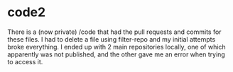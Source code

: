 # code2
There is a (now private) /code that had the pull requests and commits for these files. I had to delete a file using filter-repo and my initial attempts broke everything. I ended up with 2 main repositories locally, one of which apparently was not published, and the other gave me an error when trying to access it.
